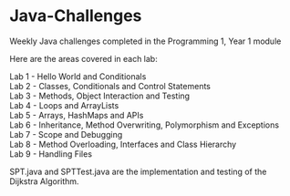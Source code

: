 # Java-Challenges

Weekly Java challenges completed in the Programming 1, Year 1 module <br />

Here are the areas covered in each lab: <br />

Lab 1 - Hello World and Conditionals <br />
Lab 2 - Classes, Conditionals and Control Statements <br />
Lab 3 - Methods, Object Interaction and Testing <br />
Lab 4 - Loops and ArrayLists <br />
Lab 5 - Arrays, HashMaps and APIs <br />
Lab 6 - Inheritance, Method Overwriting, Polymorphism and Exceptions <br />
Lab 7 - Scope and Debugging <br />
Lab 8 - Method Overloading, Interfaces and Class Hierarchy <br />
Lab 9 - Handling Files <br />

SPT.java and SPTTest.java are the implementation and testing of the Dijkstra Algorithm.
